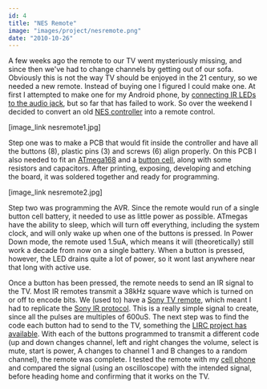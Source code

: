 ```yaml
---
id: 4
title: "NES Remote"
image: "images/project/nesremote.png"
date: "2010-10-26"
---
```


A few weeks ago the remote to our TV went mysteriously missing, and since then we've had to change channels by getting out of our sofa. Obviously this is not the way TV should be enjoyed in the 21 century, so we needed a new remote. Instead of buying one I figured I could make one. At first I attempted to make one for my Android phone, by [connecting IR LEDs to the audio jack](http://www.lirc.org/html/audio.html), but so far that has failed to work. So over the weekend I decided to convert an old [NES controller](http://shop.ebay.com/i.html?_nkw=nes+controller) into a remote control.

[image_link nesremote1.jpg]

Step one was to make a PCB that would fit inside the controller and have all the buttons (8), plastic pins (3) and screws (6) align properly. On this PCB I also needed to fit an [ATmega168](http://www.avrfreaks.net/index.php?module=Freaks%20Devices&func=displayDev&objectid=78) and a [button cell](http://en.wikipedia.org/wiki/Button_cell), along with some resistors and capacitors. After printing, exposing, developing and etching the board, it was soldered together and ready for programming.

[image_link nesremote2.jpg]

Step two was programming the AVR. Since the remote would run of a single button cell battery, it needed to use as little power as possible. ATmegas have the ability to sleep, which will turn off everything, including the system clock, and will only wake up when one of the buttons is pressed. In Power Down mode, the remote used 1.5uA, which means it will (theoretically) still work a decade from now on a single battery. When a button is pressed, however, the LED drains quite a lot of power, so it wont last anywhere near that long with active use.

Once a button has been pressed, the remote needs to send an IR signal to the TV. Most IR remotes transmit a 38kHz square wave which is turned on or off to encode bits. We (used to) have a [Sony TV remote](http://lirc.sourceforge.net/remotes/sony/RM-836.jpg), which meant I had to replicate the [Sony IR protocol](http://users.telenet.be/davshomepage/sony.htm). This is a really simple signal to create, since all the pulses are multiples of 600uS. The next step was to find the code each button had to send to the TV, something the [LIRC project has available](http://lirc.sourceforge.net/remotes/sony/RM-836). With each of the buttons programmed to transmit a different code (up and down changes channel, left and right changes the volume, select is mute, start is power, A changes to channel 1 and B changes to a random channel), the remote was complete. I tested the remote with my [cell phone](http://www.ehow.com/how_5466798_use-tv-remote-isnt-dead.html) and compared the signal (using an oscilloscope) with the intended signal, before heading home and confirming that it works on the TV.
